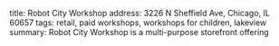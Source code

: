 title: Robot City Workshop
address: 3226 N Sheffield Ave, Chicago, IL 60657
tags: retail, paid workshops, workshops for children, lakeview
summary: Robot City Workshop is a multi-purpose storefront offering